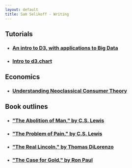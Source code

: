 ```yaml
---
layout: default
title: Sam Selikoff - Writing
---
```


<h2 class="thin subtitle muted">Tutorials</h2>   

 - <h3><a href="/tutorials/intro-to-d3-big-data.html">An intro to D3, with applications to Big Data</a></h3>
 - <h3><a href="/tutorials/intro-to-d3-chart.html">Intro to d3.chart</a></h3>

<h2 class="thin subtitle muted">Economics</h2>   

 - <h3><a href="/writing/economics/understanding-neoclassical-consumer-theory">Understanding Neoclassical Consumer Theory</a></h3>

<h2 class="thin subtitle muted">Book outlines</h2> 

 - <h3><a href="/writing/book-outlines/cs-lewis-abolition-of-man.html">"The Abolition of Man," by C.S. Lewis</a></h3>

 - <h3><a href="/writing/book-outlines/cs-lewis-problem-of-pain.html">"The Problem of Pain," by C.S. Lewis</a></h3>   

 - <h3><a href="/writing/book-outlines/thomas-dilorenzo-the-real-lincoln.html">"The Real Lincoln," by Thomas DiLorenzo</a></h3>   
 
 - <h3><a href="/writing/book-outlines/ron-paul-case-for-gold.html">"The Case for Gold," by Ron Paul</a></h3>   
